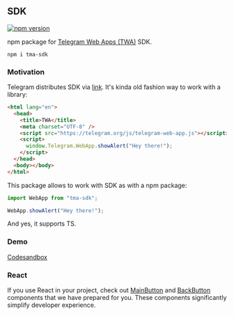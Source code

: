 ## SDK

[![npm version](https://img.shields.io/npm/v/tma-sdk)](https://www.npmjs.com/package/tma-sdk)

npm package for [Telegram Web Apps (TWA)](https://core.telegram.org/bots/webapps) SDK.

```
npm i tma-sdk
```

### Motivation

Telegram distributes SDK via [link](https://core.telegram.org/bots/webapps#initializing-web-apps). It's kinda old fashion way to work with a library:

```html
<html lang="en">
  <head>
    <title>TWA</title>
    <meta charset="UTF-8" />
    <script src="https://telegram.org/js/telegram-web-app.js"></script>
    <script>
      window.Telegram.WebApp.showAlert("Hey there!");
    </script>
  </head>
  <body></body>
</html>
```

This package allows to work with SDK as with a npm package:

```js
import WebApp from "tma-sdk";

WebApp.showAlert("Hey there!");
```

And yes, it supports TS.

### Demo

[Codesandbox](https://codesandbox.io/s/sdk-kj5961)

### React

If you use React in your project, check out [MainButton](src/react/MainButton/Readme.md) and [BackButton](src/react/BackButton/Readme.md) components that we have prepared for you.
These components significantly simplify developer experience.
